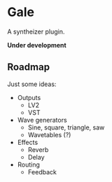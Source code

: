 # Gale

A syntheizer plugin.

__Under development__


## Roadmap

Just some ideas:

- Outputs
  - LV2
  - VST
- Wave generators
  - Sine, square, triangle, saw
  - Wavetables (?)
- Effects
  - Reverb
  - Delay
- Routing
  - Feedback